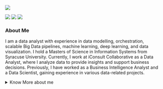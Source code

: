 <div align="left">
  <img src="https://readme-typing-svg.demolab.com?font=Open+Sans&size=25&vCenter=true&color=28F7D9&width=800&lines=Hello,+I'm+Ritik+Dhame!;Welcome+to+my+GitHub+Profile;%23DataEngineering+%23Hadoop+%23Spark+%23Kafka+%23Snowflake+%23Flink;%23MachineLearning+%23ScikitLearn+%23TensorFlow+%23PyTorch;%23DataAnalysis+%23Pandas+%23NumPy+%23SQL;%23DataVisualization+%23Matplotlib+%23Seaborn+%23Plotly;%23BigData+%23Hadoop+%23Spark+%23Kafka+%23Docker+%23Flink;%23DataProcessing+%23SQL+%23AWS+%23Azure;%23CloudComputing+%23AWS+%23GCP+%23Azure;%23BusinessIntelligence+%23Tableau+%23PowerBI+%23Looker&duration=500&pause=5000">
</div>

<p align="left">
  <a href="mailto:ritikdhame5@gmail.com"><img src="https://img.shields.io/badge/Email-ritikdhame5%40gmail.com-%230066D6?style=flat&logo=gmail"></a>
  <a href="https://www.linkedin.com/in/ritikdhame/" target="_blank"><img src="https://img.shields.io/badge/LinkedIn-ritikdhame-%230066D6?style=flat&logo=linkedin"></a>
  <a href="mailto:ritikdhame5@gmail.com?subject=Request%20for%20Resume&body=Hi%20Ritik,%0A%0AI%20would%20like%20to%20request%20a%20copy%20of%20your%20resume.%0A%0ABest%20regards,%0A[Your%20Name]"><img src="https://img.shields.io/badge/Request%20Resume-%230066D6?style=flat&logo=file"></a>
</p>



### About Me
I am a data analyst with experience in data modelling, orchestration, scalable Big Data pipelines, machine learning, deep learning, and data visualization. I hold a Masters of Science in Information Systems from Syracuse University. Currently, I work at iConsult Collaborative as a Data Analyst, where I analyze data to provide insights and support business decisions. Previously, I have worked as a Business Intelligence Analyst and a Data Scientist, gaining experience in various data-related projects.

<details>
  <summary>Know More about me</summary>
  
  As a passionate hiker, I know the thrill of reaching the summit and gaining a clear perspective of the terrain and landscape around me. Similarly, my love for data analysis and data science stems from the power it holds in providing a clearer picture of complex datasets, unlocking valuable insights that can drive success for organizations across various industries.

  My competency in data processing, building efficient data pipelines, visualization and handling data quality tools such as SQL, Spark, Tableau, and Power BI, Excel, DBT coupled with my experience in programming languages such as R, Python and machine learning libraries like TensorFlow, PySpark have allowed me to provide comprehensive solutions to organizations. My skills in cloud platforms and other tools like AWS, Snowflake, GitHub, Azure, Docker have enabled me to give organizations a complete understanding of their data, building data pipelines, conducting A/B testing, performing time series analysis, forecasting and conducting hypothesis testing to leverage it for their success.

  But my passion for exploration and analysis is never satisfied, and I am constantly seeking new ways to develop my skills and knowledge in this field. I am excited to apply my passion and expertise to a dynamic organization where I can continue to learn and grow while making valuable contributions to the team.
</details>

